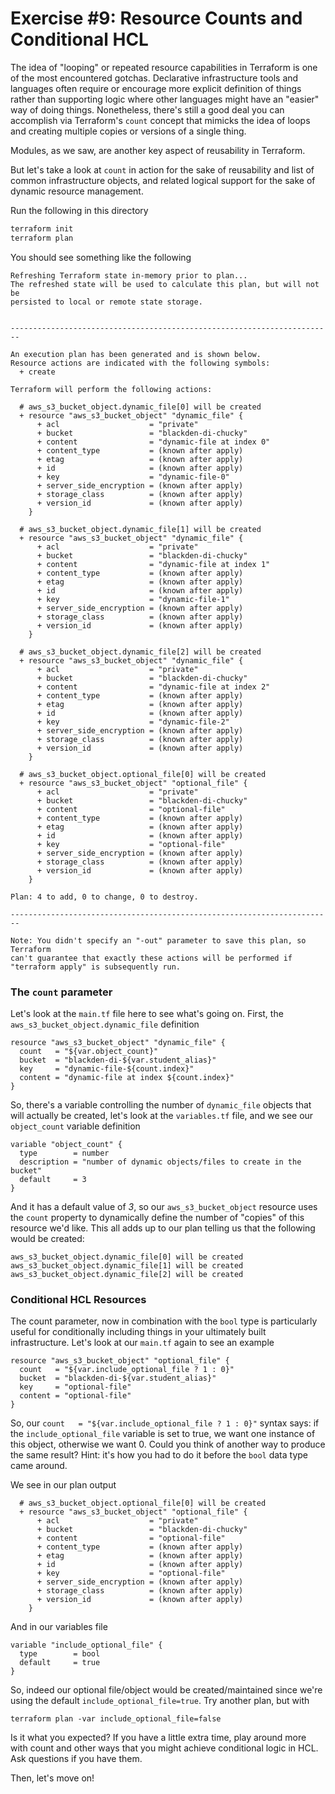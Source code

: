 # Exercise #9: Resource Counts and Conditional HCL

The idea of "looping" or repeated resource capabilities in Terraform is one of the most encountered gotchas. 
Declarative infrastructure tools and languages often require or encourage more explicit definition of things 
rather than supporting logic where other languages might have an "easier" way of doing things. Nonetheless, 
there's still a good deal you can accomplish via Terraform's `count` concept that mimicks the idea of loops 
and creating multiple copies or versions of a single thing. 

Modules, as we saw, are another key aspect of reusability in Terraform.

But let's take a look at `count` in action for the sake of reusability and list of common infrastructure
objects, and related logical support for the sake of dynamic resource management.

Run the following in this directory

```bash
terraform init
terraform plan
```

You should see something like the following

```
Refreshing Terraform state in-memory prior to plan...
The refreshed state will be used to calculate this plan, but will not be
persisted to local or remote state storage.


------------------------------------------------------------------------

An execution plan has been generated and is shown below.
Resource actions are indicated with the following symbols:
  + create

Terraform will perform the following actions:

  # aws_s3_bucket_object.dynamic_file[0] will be created
  + resource "aws_s3_bucket_object" "dynamic_file" {
      + acl                    = "private"
      + bucket                 = "blackden-di-chucky"
      + content                = "dynamic-file at index 0"
      + content_type           = (known after apply)
      + etag                   = (known after apply)
      + id                     = (known after apply)
      + key                    = "dynamic-file-0"
      + server_side_encryption = (known after apply)
      + storage_class          = (known after apply)
      + version_id             = (known after apply)
    }

  # aws_s3_bucket_object.dynamic_file[1] will be created
  + resource "aws_s3_bucket_object" "dynamic_file" {
      + acl                    = "private"
      + bucket                 = "blackden-di-chucky"
      + content                = "dynamic-file at index 1"
      + content_type           = (known after apply)
      + etag                   = (known after apply)
      + id                     = (known after apply)
      + key                    = "dynamic-file-1"
      + server_side_encryption = (known after apply)
      + storage_class          = (known after apply)
      + version_id             = (known after apply)
    }

  # aws_s3_bucket_object.dynamic_file[2] will be created
  + resource "aws_s3_bucket_object" "dynamic_file" {
      + acl                    = "private"
      + bucket                 = "blackden-di-chucky"
      + content                = "dynamic-file at index 2"
      + content_type           = (known after apply)
      + etag                   = (known after apply)
      + id                     = (known after apply)
      + key                    = "dynamic-file-2"
      + server_side_encryption = (known after apply)
      + storage_class          = (known after apply)
      + version_id             = (known after apply)
    }

  # aws_s3_bucket_object.optional_file[0] will be created
  + resource "aws_s3_bucket_object" "optional_file" {
      + acl                    = "private"
      + bucket                 = "blackden-di-chucky"
      + content                = "optional-file"
      + content_type           = (known after apply)
      + etag                   = (known after apply)
      + id                     = (known after apply)
      + key                    = "optional-file"
      + server_side_encryption = (known after apply)
      + storage_class          = (known after apply)
      + version_id             = (known after apply)
    }

Plan: 4 to add, 0 to change, 0 to destroy.

------------------------------------------------------------------------

Note: You didn't specify an "-out" parameter to save this plan, so Terraform
can't guarantee that exactly these actions will be performed if
"terraform apply" is subsequently run.
```

### The `count` parameter

Let's look at the `main.tf` file here to see what's going on. First, the `aws_s3_bucket_object.dynamic_file` definition

```hcl
resource "aws_s3_bucket_object" "dynamic_file" {
  count   = "${var.object_count}"
  bucket  = "blackden-di-${var.student_alias}"
  key     = "dynamic-file-${count.index}"
  content = "dynamic-file at index ${count.index}"
}
```

So, there's a variable controlling the number of `dynamic_file` objects that will actually be created, let's look at the
`variables.tf` file, and we see our `object_count` variable definition

```hcl
variable "object_count" {
  type        = number
  description = "number of dynamic objects/files to create in the bucket"
  default     = 3
}
```

And it has a default value of *3*, so our `aws_s3_bucket_object` resource uses the `count` property to dynamically define the number
of "copies" of this resource we'd like. This all adds up to our plan telling us that the following would be created:

```
aws_s3_bucket_object.dynamic_file[0] will be created
aws_s3_bucket_object.dynamic_file[1] will be created
aws_s3_bucket_object.dynamic_file[2] will be created
```

### Conditional HCL Resources

The count parameter, now in combination with the `bool` type is particularly useful for conditionally including
things in your ultimately built infrastructure. Let's look at our `main.tf` again to see an example

```hcl
resource "aws_s3_bucket_object" "optional_file" {
  count   = "${var.include_optional_file ? 1 : 0}"
  bucket  = "blackden-di-${var.student_alias}"
  key     = "optional-file"
  content = "optional-file"
}
```

So, our `count   = "${var.include_optional_file ? 1 : 0}"` syntax says: if the `include_optional_file` variable is set to true, we
want one instance of this object, otherwise we want 0. Could you think of another way to produce the same result? Hint: it's how
you had to do it before the `bool` data type came around.

We see in our plan output

```
  # aws_s3_bucket_object.optional_file[0] will be created
  + resource "aws_s3_bucket_object" "optional_file" {
      + acl                    = "private"
      + bucket                 = "blackden-di-chucky"
      + content                = "optional-file"
      + content_type           = (known after apply)
      + etag                   = (known after apply)
      + id                     = (known after apply)
      + key                    = "optional-file"
      + server_side_encryption = (known after apply)
      + storage_class          = (known after apply)
      + version_id             = (known after apply)
    }
```

And in our variables file

```hcl
variable "include_optional_file" {
  type        = bool
  default     = true
}
```

So, indeed our optional file/object would be created/maintained since we're using the default `include_optional_file=true`. Try 
another plan, but with

```
terraform plan -var include_optional_file=false
```

Is it what you expected? If you have a little extra time, play around more with count and other ways that you might achieve 
conditional logic in HCL. Ask questions if you have them.

Then, let's move on!
